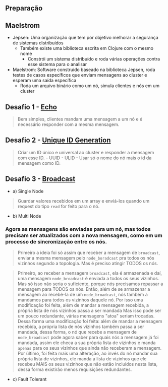 ## Preparação


## Maelstrom
- Jepsen: Uma organização que tem por objetivo melhorar a segurança de sistemas distribuídos
	- Também existe uma biblioteca escrita em Clojure com o mesmo nome
		- Constrói um sistema distribuído e roda várias operações contra esse sistema para o analisar
- Maelstrom: Software construído baseado na biblioteca Jepsen, roda testes de casos específicos que enviam mensagens ao cluster e esperam uma saída específica
	- Roda um arquivo binário como um nó, simula clientes e nós em um cluster

## Desafio 1 - [Echo](https://fly.io/dist-sys/1/)
> Bem simples, clientes mandam uma mensagem a um nó e é necessário responder com a mesma mensagem.

## Desafio 2 - [Unique ID Generation](https://fly.io/dist-sys/2/)
> Criar um ID único e universal ao cluster e responder a mensagem com esse ID.
	- UUID
	- ULID
	- Usar só o nome do nó mais o id da mensagem como ID.

## Desafio 3 - [Broadcast](https://fly.io/dist-sys/3a/)
- a) Single Node
> Guardar valores recebidos em um array e enviá-los quando um request do tipo `read` for feito para o nó.

- b) Multi Node
### Agora as mensagens são enviadas para um nó, mas todos precisam ser atualizados com a nova mensagem, como em um processo de sincronização entre os nós.
> Primeiro a ideia foi só assim que receber a mensagem de `broadcast`, enviar a mesma mensagem pelo `node_boradcast` pra todos os nós vizinhos segundo a topologia. Mas é preciso atingir TODOS os nós.

> Primeiro, ao receber a mensagem `broadcast`, ela é armazenada e daí, uma mensagem `node_broadcast` é enviada a todos os seus vizinhos. Mas só isso não seria o suficiente, porque nós precisamos repassar a mensagem para TODOS os nós.
Então, além de se armazenar a mensagem ao recebê-la de um `node_broadcast`, nós também a mandamos para todos os vizinhos daquele nó.
Por isso uma modificação foi feita, além de mandar a mensagem recebida, a própria lista de nós vizinhos passa a ser mandada
Mas isso pode ser um pouco redundante, várias mensagens "atoa" seriam trocadas. Dessa forma uma modificação foi feita: além de mandar a mensagem recebida, a própria lista de nós vizinhos também passa a ser mandada, dessa forma, o nó que recebe a mensagem de `node_broadcast` pode agora saber para quais nós a mensagem já foi mandada, assim ele checa a sua própria lista de vizinhos e manda `apenas` para os seus vizinhos que ainda não receberam a mensagem.
Por último, foi feita mais uma alteração, ao invés do nó mandar sua própria lista de vizinhos, ele manda a lista de vizinhos que ele recebeu MAIS os seus vizinhos que não estão incluídos nesta lista, dessa forma existirão menos requisições redundantes.

- c) Fault Tolerant
